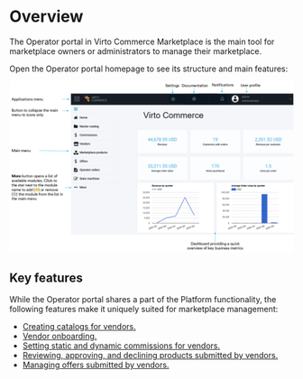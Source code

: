 # Overview

The Operator portal in Virto Commerce Marketplace is the main tool for marketplace owners or administrators to manage their marketplace. 

Open the Operator portal homepage to see its structure and main features:

![Dashboard](media/operator-portal-dashboard.png)

## Key features

While the Operator portal shares a part of the Platform functionality, the following features make it uniquely suited for marketplace management:

* [Creating catalogs for vendors.](master-catalog.md)
* [Vendor onboarding.](Vendors-management/vendor-onboarding.md)
* [Setting static and dynamic commissions for vendors.](Commission-fees-setup/overview.md)
* [Reviewing, approving, and declining products submitted by vendors.](marketplace-products.md)
* [Managing offers submitted by vendors.](offers.md)
